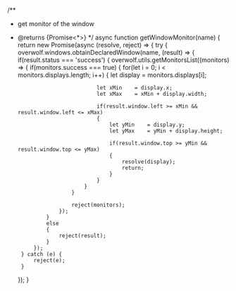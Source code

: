 /**
 * get monitor of the window
 * @returns {Promise<*>}
 */
async function getWindowMonitor(name) {
    return new Promise(async (resolve, reject) => {
        try {
            overwolf.windows.obtainDeclaredWindow(name, (result) => {
                if(result.status === 'success')
                {
                    overwolf.utils.getMonitorsList((monitors) => {
                        if(monitors.success === true)
                        {
                            for(let i = 0; i < monitors.displays.length; i++)
                            {
                                let display = monitors.displays[i];

                                let xMin    = display.x;
                                let xMax    = xMin + display.width;

                                if(result.window.left >= xMin && result.window.left <= xMax)
                                {
                                    let yMin    = display.y;
                                    let yMax    = yMin + display.height;

                                    if(result.window.top >= yMin && result.window.top <= yMax)
                                    {
                                        resolve(display);
                                        return;
                                    }
                                }
                            }
                        }

                        reject(monitors);
                    });
                }
                else
                {
                    reject(result);
                }
            });
        } catch (e) {
            reject(e);
        }
    });
}
